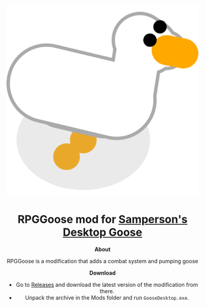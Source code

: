 <div align="center">

<img src="/Images/icon.png">

# RPGGoose mod for [Samperson's Desktop Goose](https://samperson.itch.io/desktop-goose)

**About**

RPGGoose is a modification that adds a combat system and pumping goose

**Download**

- Go to [Releases](https://github.com/arttostog/RPGGoose/releases) and download the latest version of the modification from there.
- Unpack the archive in the Mods folder and run `GooseDesktop.exe`.